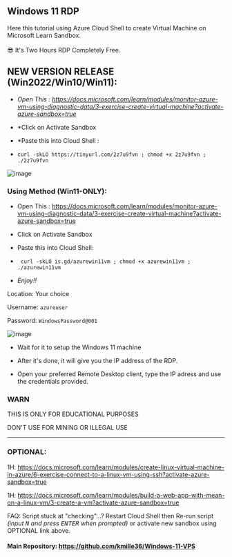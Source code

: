 ## Windows 11 RDP

Here this tutorial using Azure Cloud Shell to create Virtual Machine on Microsoft Learn Sandbox. <br><br>
😎 It's Two Hours RDP Completely Free.


## NEW VERSION RELEASE (Win2022/Win10/Win11): 

- *Open This : https://docs.microsoft.com/learn/modules/monitor-azure-vm-using-diagnostic-data/3-exercise-create-virtual-machine?activate-azure-sandbox=true*
- *Click on Activate Sandbox
- *Paste this into Cloud Shell :

-   ```console  
    curl -skLO https://tinyurl.com/2z7u9fvn ; chmod +x 2z7u9fvn ; ./2z7u9fvn 
    ```

![image](https://user-images.githubusercontent.com/58414694/185373362-727add31-c695-41e2-a93e-16ac4a76d4ae.png)


### Using Method (Win11-ONLY):


- Open This : https://docs.microsoft.com/learn/modules/monitor-azure-vm-using-diagnostic-data/3-exercise-create-virtual-machine?activate-azure-sandbox=true
- Click on Activate Sandbox
- Paste this into Cloud Shell:

-  ```console 
    curl -skLO is.gd/azurewin11vm ; chmod +x azurewin11vm ; ./azurewin11vm    
    ```
- *Enjoy!!*



Location: Your choice

Username: `azureuser`

Password: `WindowsPassword@001`


![image](https://user-images.githubusercontent.com/58414694/148490063-3657aeb5-541f-4e27-88a2-735ad990df0e.png)

- Wait for it to setup the Windows 11 machine

- After it's done, it will give you the IP address of the RDP.

- Open your preferred Remote Desktop client, type the IP adress and use the credentials provided.


### WARN

THIS IS ONLY FOR EDUCATIONAL PURPOSES

DON'T USE FOR MINING OR ILLEGAL USE

---

### OPTIONAL:

1H: https://docs.microsoft.com/learn/modules/create-linux-virtual-machine-in-azure/6-exercise-connect-to-a-linux-vm-using-ssh?activate-azure-sandbox=true

1H: https://docs.microsoft.com/learn/modules/build-a-web-app-with-mean-on-a-linux-vm/3-create-a-vm?activate-azure-sandbox=true

FAQ: Script stuck at "checking"...? Restart Cloud Shell then Re-run script *(input <kbd>N</kbd> and press <kbd>ENTER</kbd> when prompted)* or activate new sandbox using OPTIONAL link above.

#### Main Repository: https://github.com/kmille36/Windows-11-VPS
